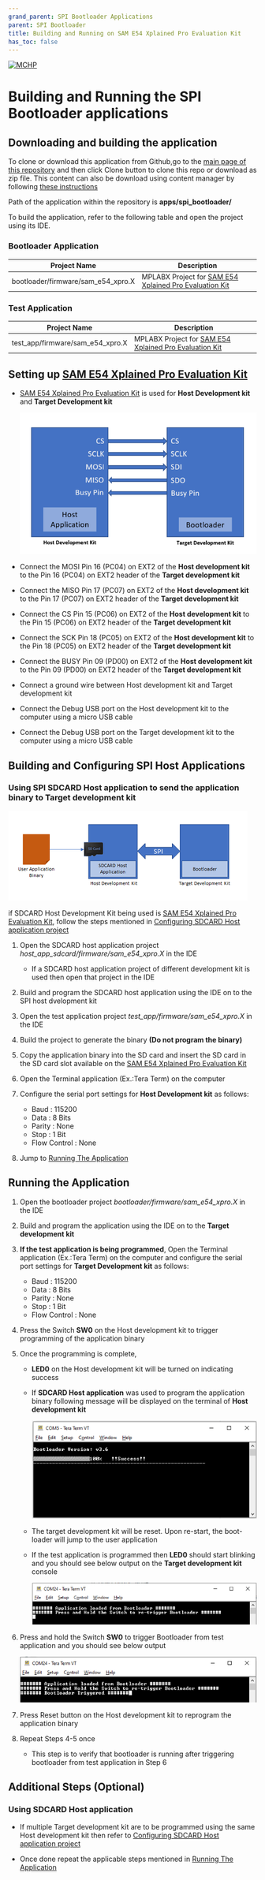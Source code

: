 ```yaml
---
grand_parent: SPI Bootloader Applications
parent: SPI Bootloader
title: Building and Running on SAM E54 Xplained Pro Evaluation Kit
has_toc: false
---
```


[![MCHP](https://www.microchip.com/ResourcePackages/Microchip/assets/dist/images/logo.png)](https://www.microchip.com)

# Building and Running the SPI Bootloader applications

## Downloading and building the application

To clone or download this application from Github,go to the [main page of this repository](https://github.com/Microchip-MPLAB-Harmony/bootloader_apps_spi) and then click Clone button to clone this repo or download as zip file. This content can also be download using content manager by following [these instructions](https://github.com/Microchip-MPLAB-Harmony/contentmanager/wiki)

Path of the application within the repository is **apps/spi_bootloader/**

To build the application, refer to the following table and open the project using its IDE.

### Bootloader Application

| Project Name      | Description                                    |
| ----------------- | ---------------------------------------------- |
| bootloader/firmware/sam_e54_xpro.X    | MPLABX Project for [SAM E54 Xplained Pro Evaluation Kit](https://www.microchip.com/en-us/development-tool/atsame54-xpro)|


### Test Application

| Project Name      | Description                                    |
| ----------------- | ---------------------------------------------- |
| test_app/firmware/sam_e54_xpro.X    | MPLABX Project for [SAM E54 Xplained Pro Evaluation Kit](https://www.microchip.com/en-us/development-tool/atsame54-xpro)|


## Setting up [SAM E54 Xplained Pro Evaluation Kit](https://www.microchip.com/en-us/development-tool/atsame54-xpro)

- [SAM E54 Xplained Pro Evaluation Kit](https://www.microchip.com/en-us/development-tool/atsame54-xpro) is used for **Host Development kit** and **Target Development kit**

    ![spi_bootloader_host_target_connection](../../spi_bootloader/docs/images/spi_bootloader_host_target_connection.png)

- Connect the MOSI Pin 16 (PC04) on EXT2 of the **Host development kit** to the Pin 16 (PC04) on EXT2 header of the **Target development kit**
- Connect the MISO Pin 17 (PC07) on EXT2 of the **Host development kit** to the Pin 17 (PC07) on EXT2 header of the **Target development kit**
- Connect the CS Pin 15 (PC06) on EXT2 of the **Host development kit** to the Pin 15 (PC06) on EXT2 header of the **Target development kit**
- Connect the SCK Pin 18 (PC05) on EXT2 of the **Host development kit** to the Pin 18 (PC05) on EXT2 header of the **Target development kit**
- Connect the BUSY Pin 09 (PD00) on EXT2 of the **Host development kit** to the Pin 09 (PD00) on EXT2 header of the **Target development kit**
- Connect a ground wire between Host development kit and Target development kit
- Connect the Debug USB port on the Host development kit to the computer using a micro USB cable
- Connect the Debug USB port on the Target development kit to the computer using a micro USB cable


## Building and Configuring SPI Host Applications

### **Using SPI SDCARD Host application to send the application binary to Target development kit**

![host_app_sdcard_setup](../../spi_bootloader/docs/images/spi_bootloader_host_sdcard.png)

if SDCARD Host Development Kit being used is [SAM E54 Xplained Pro Evaluation Kit](https://www.microchip.com/developmenttools/ProductDetails/atsame54-xpro), follow the steps mentioned in [Configuring SDCARD Host application project](../../spi_bootloader/docs/readme_configure_host_app_sdcard.md#configuring-the-sdcard-host-application)

1. Open the SDCARD host application project *host_app_sdcard/firmware/sam_e54_xpro.X* in the IDE
    - If a SDCARD host application project of different development kit is used then open that project in the IDE
2. Build and program the SDCARD host application using the IDE on to the SPI host dvelopment kit

3. Open the test application project *test_app/firmware/sam_e54_xpro.X* in the IDE
4. Build the project to generate the binary **(Do not program the binary)**

5. Copy the application binary into the SD card and insert the SD card in the SD card slot available on the  [SAM E54 Xplained Pro Evaluation Kit](https://www.microchip.com/developmenttools/ProductDetails/atsame54-xpro) 

6. Open the Terminal application (Ex.:Tera Term) on the computer
7. Configure the serial port settings for **Host Development kit** as follows:
    - Baud : 115200
    - Data : 8 Bits
    - Parity : None
    - Stop : 1 Bit
    - Flow Control : None

8. Jump to [Running The Application](#running-the-application)

## Running the Application

1. Open the bootloader project *bootloader/firmware/sam_e54_xpro.X* in the IDE
2. Build and program the application using the IDE on to the **Target development kit**
3. **If the test application is being programmed**, Open the Terminal application (Ex.:Tera Term) on the computer and configure the serial port settings for **Target Development kit** as follows:
    - Baud : 115200
    - Data : 8 Bits
    - Parity : None
    - Stop : 1 Bit
    - Flow Control : None

4. Press the Switch **SW0** on the Host development kit to trigger programming of the application binary
5. Once the programming is complete,
    - **LED0** on the Host development kit will be turned on indicating success

    - If **SDCARD Host application** was used to program the application binary following message will be displayed on the terminal of **Host development kit**

        ![spi_bootloader_host_app_sdcard_output](../../spi_bootloader/docs/images/spi_bootloader_host_app_sdcard_output.png)

    - The target development kit will be reset. Upon re-start, the boot-loader will jump to the user application

    - If the test application is programmed then **LED0** should start blinking and you should see below output on the **Target development kit** console

        ![output](../../spi_bootloader/docs/images/btl_spi_test_app_console_success.png)

6. Press and hold the Switch **SW0** to trigger Bootloader from test application and you should see below output

    ![output](../../spi_bootloader/docs/images/btl_spi_test_app_console_trigger_bootloader.png)

7. Press Reset button on the Host development kit to reprogram the application binary
8. Repeat Steps 4-5 once
    - This step is to verify that bootloader is running after triggering bootloader from test application in Step 6


## Additional Steps (Optional)

### Using SDCARD Host application

- If multiple Target development kit are to be programmed using the same Host development kit then refer to [Configuring SDCARD Host application project](../../spi_bootloader/docs/readme_configure_host_app_sdcard.md)

- Once done repeat the applicable steps mentioned in [Running The Application](#running-the-application)
